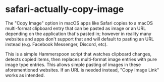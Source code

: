 # safari-actually-copy-image
The "Copy Image" option in macOS apps like Safari copies to a macOS multi-format clipboard entry that can be pasted as image or an URL depending on the application that's pasted in; however in reality many websites and apps don't support that and will default to pasting an URL instead (e.g. Facebook Messenger, Discord, etc).

This is a simple Hammerspoon script that watches clipboard changes, detects copied items, then replaces multi-format image entries with pure image type entries. This allows simple pasting of images in these aforementioned websites. If an URL is needed instead, "Copy Image Link" works as intended.
